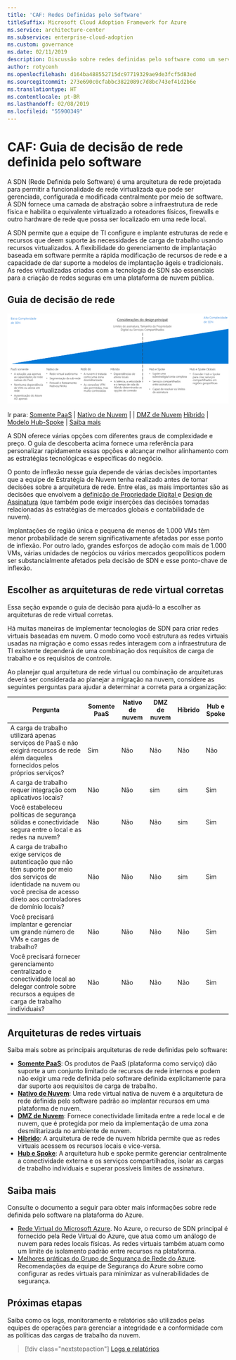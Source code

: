 ```yaml
---
title: 'CAF: Redes Definidas pelo Software'
titleSuffix: Microsoft Cloud Adoption Framework for Azure
ms.service: architecture-center
ms.subservice: enterprise-cloud-adoption
ms.custom: governance
ms.date: 02/11/2019
description: Discussão sobre redes definidas pelo software como um serviço principal em migrações do Azure
author: rotycenh
ms.openlocfilehash: d164ba488552715dc97719329ae9de3fcf5d83ed
ms.sourcegitcommit: 273e690c0cfabbc3822089c7d8bc743ef41d2b6e
ms.translationtype: HT
ms.contentlocale: pt-BR
ms.lasthandoff: 02/08/2019
ms.locfileid: "55900349"
---
```

# <a name="caf-software-defined-network-decision-guide"></a>CAF: Guia de decisão de rede definida pelo software

A SDN (Rede Definida pelo Software) é uma arquitetura de rede projetada para permitir a funcionalidade de rede virtualizada que pode ser gerenciada, configurada e modificada centralmente por meio de software. A SDN fornece uma camada de abstração sobre a infraestrutura de rede física e habilita o equivalente virtualizado a roteadores físicos, firewalls e outro hardware de rede que possa ser localizado em uma rede local.

A SDN permite que a equipe de TI configure e implante estruturas de rede e recursos que deem suporte às necessidades de carga de trabalho usando recursos virtualizados. A flexibilidade do gerenciamento de implantação baseada em software permite a rápida modificação de recursos de rede e a capacidade de dar suporte a modelos de implantação ágeis e tradicionais. As redes virtualizadas criadas com a tecnologia de SDN são essenciais para a criação de redes seguras em uma plataforma de nuvem pública.

## <a name="networking-decision-guide"></a>Guia de decisão de rede

![Plotagem das opções de rede da menos para a mais complexa, alinhada com links de salto abaixo](../../_images/discovery-guides/discovery-guide-sdn.png)

Ir para: [Somente PaaS](paas-only.md) | [Nativo de Nuvem](cloud-native.md) | | [DMZ de Nuvem](cloud-dmz.md) [Híbrido](hybrid.md) | [Modelo Hub-Spoke](hub-spoke.md) | [Saiba mais](#learn-more)

A SDN oferece várias opções com diferentes graus de complexidade e preço. O guia de descoberta acima fornece uma referência para personalizar rapidamente essas opções e alcançar melhor alinhamento com as estratégias tecnológicas e específicas do negócio.

O ponto de inflexão nesse guia depende de várias decisões importantes que a equipe de Estratégia de Nuvem tenha realizado antes de tomar decisões sobre a arquitetura de rede. Entre elas, as mais importantes são as decisões que envolvem a [definição de Propriedade Digital ](../../digital-estate/overview.md) e [Design de Assinatura](../subscriptions/overview.md) (que também pode exigir inserções das decisões tomadas relacionadas às estratégias de mercados globais e contabilidade de nuvem).

Implantações de região única e pequena de menos de 1.000 VMs têm menor probabilidade de serem significativamente afetadas por esse ponto de inflexão. Por outro lado, grandes esforços de adoção com mais de 1.000 VMs, várias unidades de negócios ou vários mercados geopolíticos podem ser substancialmente afetados pela decisão de SDN e esse ponto-chave de inflexão.

## <a name="choosing-the-right-virtual-networking-architectures"></a>Escolher as arquiteturas de rede virtual corretas

Essa seção expande o guia de decisão para ajudá-lo a escolher as arquiteturas de rede virtual corretas.

Há muitas maneiras de implementar tecnologias de SDN para criar redes virtuais baseadas em nuvem. O modo como você estrutura as redes virtuais usadas na migração e como essas redes interagem com a infraestrutura de TI existente dependerá de uma combinação dos requisitos de carga de trabalho e os requisitos de controle.

Ao planejar qual arquitetura de rede virtual ou combinação de arquiteturas deverá ser considerada ao planejar a migração na nuvem, considere as seguintes perguntas para ajudar a determinar a correta para a organização:

| Pergunta | Somente PaaS | Nativo de nuvem | DMZ de nuvem | Híbrido | Hub e Spoke |
|-----|-----|-----|-----|-----|-----|
| A carga de trabalho utilizará apenas serviços de PaaS e não exigirá recursos de rede além daqueles fornecidos pelos próprios serviços? | Sim | Não | Não | Não | Não  |
| A carga de trabalho requer integração com aplicativos locais? | Não  | Não  | sim | sim | Sim |
| Você estabeleceu políticas de segurança sólidas e conectividade segura entre o local e as redes na nuvem? | Não  | Não | Não  | sim | Sim |
| A carga de trabalho exige serviços de autenticação que não têm suporte por meio dos serviços de identidade na nuvem ou você precisa de acesso direto aos controladores de domínio locais? | Não  | Não | Não  | sim | Sim |
| Você precisará implantar e gerenciar um grande número de VMs e cargas de trabalho? | Não  | Não | Não | Não  | Sim |
| Você precisará fornecer gerenciamento centralizado e conectividade local ao delegar controle sobre recursos a equipes de carga de trabalho individuais? | Não  | Não | Não | Não  | Sim |

## <a name="virtual-networking-architectures"></a>Arquiteturas de redes virtuais

Saiba mais sobre as principais arquiteturas de rede definidas pelo software:

- [**Somente PaaS**](paas-only.md): Os produtos de PaaS (plataforma como serviço) dão suporte a um conjunto limitado de recursos de rede internos e podem não exigir uma rede definida pelo software definida explicitamente para dar suporte aos requisitos de carga de trabalho.
- [**Nativo de Nuvem**](cloud-native.md): Uma rede virtual nativa de nuvem é a arquitetura de rede definida pelo software padrão ao implantar recursos em uma plataforma de nuvem.
- [**DMZ de Nuvem**](cloud-dmz.md): Fornece conectividade limitada entre a rede local e de nuvem, que é protegida por meio da implementação de uma zona desmilitarizada no ambiente de nuvem.
- [**Híbrido**](hybrid.md): A arquitetura de rede de nuvem híbrida permite que as redes virtuais acessem os recursos locais e vice-versa.
- [**Hub e Spoke**](hub-spoke.md): A arquitetura hub e spoke permite gerenciar centralmente a conectividade externa e os serviços compartilhados, isolar as cargas de trabalho individuais e superar possíveis limites de assinatura.

## <a name="learn-more"></a>Saiba mais

Consulte o documento a seguir para obter mais informações sobre rede definida pelo software na plataforma do Azure.

- [Rede Virtual do Microsoft Azure](/azure/virtual-network/virtual-networks-overview). No Azure, o recurso de SDN principal é fornecido pela Rede Virtual do Azure, que atua como um análogo de nuvem para redes locais físicas. As redes virtuais também atuam como um limite de isolamento padrão entre recursos na plataforma.
- [Melhores práticas do Grupo de Segurança de Rede do Azure](/azure/security/azure-security-network-security-best-practices). Recomendações da equipe de Segurança do Azure sobre como configurar as redes virtuais para minimizar as vulnerabilidades de segurança.

## <a name="next-steps"></a>Próximas etapas

Saiba como os logs, monitoramento e relatórios são utilizados pelas equipes de operações para gerenciar a integridade e a conformidade com as políticas das cargas de trabalho da nuvem.

> [!div class="nextstepaction"]
> [Logs e relatórios](../log-and-report/overview.md)
